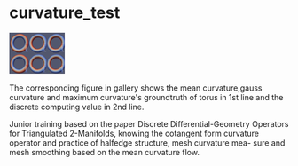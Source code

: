 # curvature_test
<img src="https://github.com/WTYatzoo/WTYatzoo.github.io/raw/master/gallery/curvature_ground_truth_vs_discrete_op_on_torus.png" width="100" />

The corresponding figure in gallery shows the mean curvature,gauss curvature 
and maximum curvature's groundtruth of torus in 1st line and the discrete 
computing value in 2nd line. 

Junior training based on the paper Discrete Differential-Geometry Operators 
for Triangulated 2-Manifolds, knowing the cotangent form curvature operator 
and practice of halfedge structure, mesh curvature mea- sure and mesh smoothing
based on the mean curvature flow.
